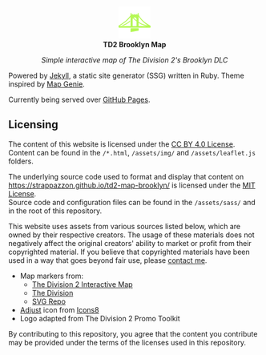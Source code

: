 <!-- markdownlint-disable-next-line MD041 -->
<div align="center">
  <img width="64" src="../assets/favicon.svg" alt="Logo">
</div>

<div align="center">
  <strong>TD2 Brooklyn Map</strong>
</div>

<p align="center">
  <em>Simple interactive map of The Division 2's Brooklyn DLC</em>
</p>

Powered by [Jekyll](https://jekyllrb.com/), a static site generator (SSG) written in Ruby.
Theme inspired by [Map Genie](https://division2map.com/).

Currently being served over [GitHub Pages](https://pages.github.com/).

## Licensing

The content of this website is licensed under the [CC BY 4.0 License](../LICENSE-CONTENT.txt).  
Content can be found in the `/*.html`, `/assets/img/` and `/assets/leaflet.js` folders.

The underlying source code used to format and display that content on <https://strappazzon.github.io/td2-map-brooklyn/> is licensed under the [MIT License](../LICENSE-CODE.txt).  
Source code and configuration files can be found in the `/assets/sass/` and in the root of this repository.

This website uses assets from various sources listed below, which are owned by their respective creators. The usage of these materials
does not negatively affect the original creators' ability to market or profit from their copyrighted material. If you believe that
copyrighted materials have been used in a way that goes beyond fair use, please [contact me](https://strappazzon.xyz/contact/).

- Map markers from:
  - [The Division 2 Interactive Map](https://the-division-2-map.com/)
  - [The Division](https://www.ubisoft.com/en-us/game/the-division/the-division-1)
  - [SVG Repo](https://www.svgrepo.com/)
- [Adjust](https://icons8.com/icon/0e6Oroh5Uyg9/adjust) icon from [Icons8](https://icons8.com/)
- Logo adapted from The Division 2 Promo Toolkit

By contributing to this repository, you agree that the content you contribute may be provided under the terms of the licenses used in this repository.
